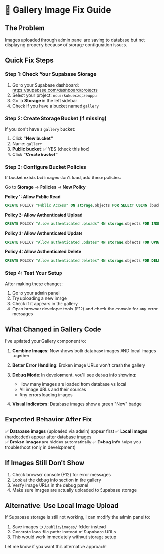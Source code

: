 # 🚨 Gallery Image Fix Guide

## The Problem
Images uploaded through admin panel are saving to database but not displaying properly because of storage configuration issues.

## Quick Fix Steps

### Step 1: Check Your Supabase Storage
1. Go to your Supabase dashboard: https://supabase.com/dashboard/projects
2. Select your project: `ncuerkukueczqczeuppu`
3. Go to **Storage** in the left sidebar
4. Check if you have a bucket named `gallery`

### Step 2: Create Storage Bucket (if missing)
If you don't have a `gallery` bucket:
1. Click **"New bucket"**
2. Name: `gallery`
3. **Public bucket**: ✅ YES (check this box)
4. Click **"Create bucket"**

### Step 3: Configure Bucket Policies
If bucket exists but images don't load, add these policies:

Go to **Storage** → **Policies** → **New Policy**

**Policy 1: Allow Public Read**
```sql
CREATE POLICY "Public Access" ON storage.objects FOR SELECT USING (bucket_id = 'gallery');
```

**Policy 2: Allow Authenticated Upload**
```sql
CREATE POLICY "Allow authenticated uploads" ON storage.objects FOR INSERT WITH CHECK (bucket_id = 'gallery' AND auth.role() = 'authenticated');
```

**Policy 3: Allow Authenticated Update**
```sql
CREATE POLICY "Allow authenticated updates" ON storage.objects FOR UPDATE USING (bucket_id = 'gallery' AND auth.role() = 'authenticated');
```

**Policy 4: Allow Authenticated Delete**
```sql
CREATE POLICY "Allow authenticated deletes" ON storage.objects FOR DELETE USING (bucket_id = 'gallery' AND auth.role() = 'authenticated');
```

### Step 4: Test Your Setup

After making these changes:
1. Go to your admin panel
2. Try uploading a new image
3. Check if it appears in the gallery
4. Open browser developer tools (F12) and check the console for any error messages

## What Changed in Gallery Code

I've updated your Gallery component to:

1. **Combine Images**: Now shows both database images AND local images together
2. **Better Error Handling**: Broken image URLs won't crash the gallery
3. **Debug Mode**: In development, you'll see debug info showing:
   - How many images are loaded from database vs local
   - All image URLs and their sources
   - Any errors loading images

4. **Visual Indicators**: Database images show a green "New" badge

## Expected Behavior After Fix

✅ **Database images** (uploaded via admin) appear first
✅ **Local images** (hardcoded) appear after database images  
✅ **Broken images** are hidden automatically
✅ **Debug info** helps you troubleshoot (only in development)

## If Images Still Don't Show

1. Check browser console (F12) for error messages
2. Look at the debug info section in the gallery
3. Verify image URLs in the debug panel
4. Make sure images are actually uploaded to Supabase storage

## Alternative: Use Local Image Upload

If Supabase storage is still not working, I can modify the admin panel to:
1. Save images to `/public/images/` folder instead
2. Generate local file paths instead of Supabase URLs
3. This would work immediately without storage setup

Let me know if you want this alternative approach!
